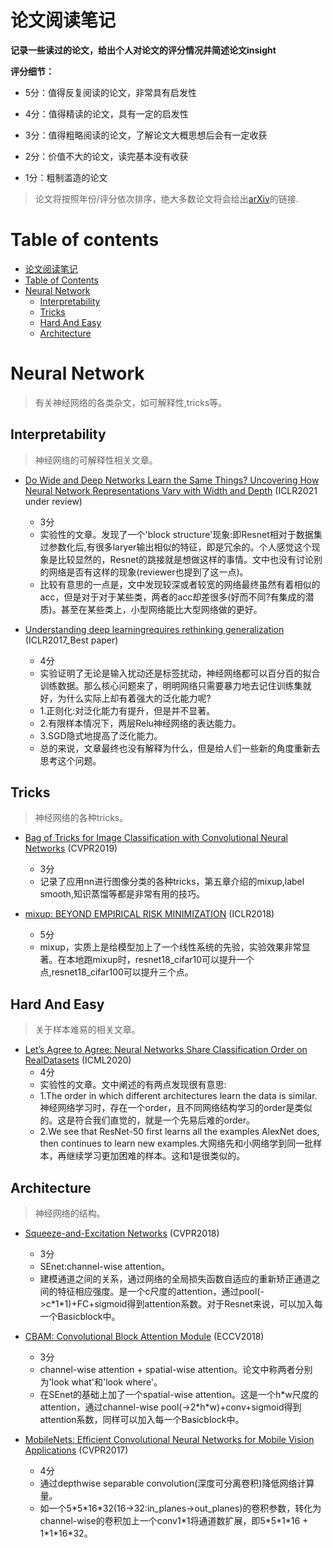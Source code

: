 # 论文阅读笔记

**记录一些读过的论文，给出个人对论文的评分情况并简述论文insight**

**评分细节：** 

- 5分：值得反复阅读的论文，非常具有启发性

- 4分：值得精读的论文，具有一定的启发性

- 3分：值得粗略阅读的论文，了解论文大概思想后会有一定收获

- 2分：价值不大的论文，读完基本没有收获

- 1分：粗制滥造的论文

> 论文将按照年份/评分依次排序，绝大多数论文将会给出[arXiv](https://arxiv.org/)的链接.


# Table of contents

- [论文阅读笔记](#论文阅读笔记)
- [Table of Contents](#table-of-contents)
- [Neural Network](#neural-network)
    - [Interpretability](#interpretability)
    - [Tricks](#tricks)
    - [Hard And Easy](#hard-and-easy)
    - [Architecture](#architecture)

# Neural Network

> 有关神经网络的各类杂文，如可解释性,tricks等。

## Interpretability

> 神经网络的可解释性相关文章。

- [Do Wide and Deep Networks Learn the Same Things? Uncovering How Neural Network Representations Vary with Width and Depth](https://arxiv.org/abs/2010.15327) (ICLR2021 under review)
    - 3分
    - 实验性的文章。发现了一个'block structure'现象:即Resnet相对于数据集过参数化后,有很多laryer输出相似的特征，即是冗余的。个人感觉这个现象是比较显然的，Resnet的跳接就是想做这样的事情。文中也没有讨论别的网络是否有这样的现象(reviewer也提到了这一点)。
    - 比较有意思的一点是，文中发现较深或者较宽的网络最终虽然有着相似的acc，但是对于对于某些类，两者的acc却差很多(好而不同?有集成的潜质)。甚至在某些类上，小型网络能比大型网络做的更好。

- [Understanding deep learningrequires rethinking generalization](https://arxiv.org/abs/1611.03530) (ICLR2017_Best paper)
    - 4分
    - 实验证明了无论是输入扰动还是标签扰动，神经网络都可以百分百的拟合训练数据。那么核心问题来了，明明网络只需要暴力地去记住训练集就好，为什么实际上却有着强大的泛化能力呢?
    - 1.正则化:对泛化能力有提升，但是并不显著。
    - 2.有限样本情况下，两层Relu神经网络的表达能力。
    - 3.SGD隐式地提高了泛化能力。
    - 总的来说，文章最终也没有解释为什么，但是给人们一些新的角度重新去思考这个问题。

## Tricks

> 神经网络的各种tricks。

- [Bag of Tricks for Image Classification with Convolutional Neural Networks](https://arxiv.org/abs/1812.01187) (CVPR2019)
    - 3分
    - 记录了应用nn进行图像分类的各种tricks，第五章介绍的mixup,label smooth,知识蒸馏等都是非常有用的技巧。

- [mixup: BEYOND EMPIRICAL RISK MINIMIZATION](https://arxiv.org/abs/1710.09412) (ICLR2018)
    - 5分
    - mixup，实质上是给模型加上了一个线性系统的先验，实验效果非常显著。在本地跑mixup时，resnet18_cifar10可以提升一个点,resnet18_cifar100可以提升三个点。

## Hard And Easy

> 关于样本难易的相关文章。

- [Let’s Agree to Agree: Neural Networks Share Classification Order on RealDatasets](https://arxiv.org/abs/1905.10854) (ICML2020)
    - 4分
    - 实验性的文章。文中阐述的有两点发现很有意思:
    - 1.The order in which different architectures learn the data is similar.神经网络学习时，存在一个order，且不同网络结构学习的order是类似的。这是符合我们直觉的，就是一个先易后难的order。
    - 2.We see that ResNet-50 first learns all the examples AlexNet does, then continues to learn new examples.大网络先和小网络学到同一批样本，再继续学习更加困难的样本。这和1是很类似的。

## Architecture

> 神经网络的结构。

- [Squeeze-and-Excitation Networks](https://arxiv.org/abs/1709.01507) (CVPR2018)
    - 3分
    - SEnet:channel-wise attention。
    - 建模通道之间的关系，通过网络的全局损失函数自适应的重新矫正通道之间的特征相应强度。是一个c尺度的attention，通过pool(->c\*1*1)+FC+sigmoid得到attention系数。对于Resnet来说，可以加入每一个Basicblock中。

- [CBAM: Convolutional Block Attention Module](https://arxiv.org/abs/1807.06521) (ECCV2018)
    - 3分
    - channel-wise attention + spatial-wise attention。论文中称两者分别为'look what'和'look where'。
    - 在SEnet的基础上加了一个spatial-wise attention。这是一个h\*w尺度的attention，通过channel-wise pool(->2\*h*w)+conv+sigmoid得到attention系数，同样可以加入每一个Basicblock中。

- [MobileNets: Efficient Convolutional Neural Networks for Mobile Vision Applications](https://arxiv.org/abs/1704.04861) (CVPR2017)
    - 4分
    - 通过depthwise separable convolution(深度可分离卷积)降低网络计算量。
    - 如一个5\*5\*16\*32(16->32:in_planes->out_planes)的卷积参数，转化为channel-wise的卷积加上一个conv1\*1将通道数扩展，即5\*5\*1\*16 + 1\*1\*16\*32。



